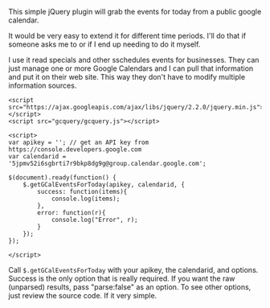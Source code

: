This simple jQuery plugin will grab the events for today from a public google calendar.

It would be very easy to extend it for different time periods. I'll do that if someone asks me 
to or if I end up needing to do it myself.

I use it read specials and other sschedules events for businesses. They can just manage one or 
more Google Calendars and I can pull that information and put it on their web site. This way
they don't have to modify multiple information sources.

```
<script src="https://ajax.googleapis.com/ajax/libs/jquery/2.2.0/jquery.min.js"></script>
<script src="gcquery/gcquery.js"></script>

<script>
var apikey = ''; // get an API key from https://console.developers.google.com
var calendarid = '5jpmv52i6sgbrti7r9bkp8dg9g@group.calendar.google.com';

$(document).ready(function() {
	$.getGCalEventsForToday(apikey, calendarid, {
		success: function(items){
			console.log(items);
		},
		error: function(r){
			console.log("Error", r);
		}
	});
});

</script>

```

Call `$.getGCalEventsForToday` with your apikey, the calendarid, and options. Success is the only option
that is really required. If you want the raw (unparsed) results, pass "parse:false" as an option. To see
other options, just review the source code. If it very simple.


